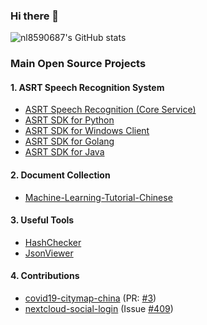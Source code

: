 ### Hi there 👋

<!--
**nl8590687/nl8590687** is a ✨ _special_ ✨ repository because its `README.md` (this file) appears on your GitHub profile.

Here are some ideas to get you started:

- 🔭 I’m currently working on ...
- 🌱 I’m currently learning ...
- 👯 I’m looking to collaborate on ...
- 🤔 I’m looking for help with ...
- 💬 Ask me about ...
- 📫 How to reach me: ...
- 😄 Pronouns: ...
- ⚡ Fun fact: ...

[![Top Langs](https://github-readme-stats.vercel.app/api/top-langs/?username=nl8590687&layout=compact)](https://github.com/nl8590687/nl8590687)
-->

![nl8590687's GitHub stats](https://github-readme-stats.vercel.app/api?username=nl8590687&hide=issues&show_icons=true)

### Main Open Source Projects
#### 1. ASRT Speech Recognition System
* [ASRT Speech Recognition (Core Service)](https://github.com/nl8590687/ASRT_SpeechRecognition)
* [ASRT SDK for Python](https://github.com/nl8590687/ASRT_SDK_Python3)
* [ASRT SDK for Windows Client](https://github.com/nl8590687/ASRT_SDK_WinClient)
* [ASRT SDK for Golang](https://github.com/nl8590687/asrt-sdk-go)
* [ASRT SDK for Java](https://github.com/nl8590687/ASRT_SDK_Java)

#### 2. Document Collection
* [Machine-Learning-Tutorial-Chinese](https://github.com/nl8590687/Machine-Learning-Tutorial-Chinese)

#### 3. Useful Tools
* [HashChecker](https://github.com/nl8590687/HashChecker)
* [JsonViewer](https://github.com/open-ailemon/JsonViewer)

#### 4. Contributions
* [covid19-citymap-china](https://github.com/lispc/covid19-citymap-china) (PR: [#3](https://github.com/lispc/covid19-citymap-china/pull/3))
* [nextcloud-social-login](https://github.com/zorn-v/nextcloud-social-login/) (Issue [#409](https://github.com/zorn-v/nextcloud-social-login/issues/409))

